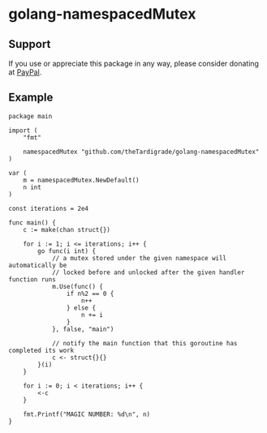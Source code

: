 # golang-namespacedMutex

## Support

If you use or appreciate this package in any way, please consider donating at [PayPal](https://www.paypal.me/jismithpp).

## Example

```golang
package main

import (
	"fmt"

	namespacedMutex "github.com/theTardigrade/golang-namespacedMutex"
)

var (
	m = namespacedMutex.NewDefault()
	n int
)

const iterations = 2e4

func main() {
	c := make(chan struct{})

	for i := 1; i <= iterations; i++ {
		go func(i int) {
			// a mutex stored under the given namespace will automatically be
			// locked before and unlocked after the given handler function runs
			m.Use(func() {
				if n%2 == 0 {
					n++
				} else {
					n += i
				}
			}, false, "main")

			// notify the main function that this goroutine has completed its work
			c <- struct{}{}
		}(i)
	}

	for i := 0; i < iterations; i++ {
		<-c
	}

	fmt.Printf("MAGIC NUMBER: %d\n", n)
}
```